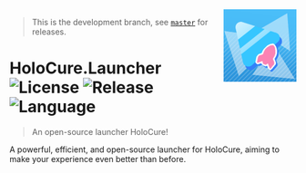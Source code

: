 <img src="assets/logo_rocket.png" align="right" width="128" height="128" />

> This is the development branch, see [`master`](https://github.com/steviegt6/holocure-launcher/tree/master) for releases.

# HoloCure.Launcher ![License](https://img.shields.io/github/license/steviegt6/holocure-launcher?style=flat-square) ![Release](https://img.shields.io/github/v/release/steviegt6/holocure-launcher?style=flat-square) ![Language](https://img.shields.io/badge/language-c%23-green?style=flat-square)

> An open-source launcher HoloCure!

A powerful, efficient, and open-source launcher for HoloCure, aiming to make your experience even better than before.